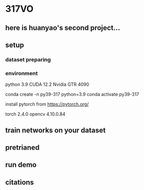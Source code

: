 # 317VO

## here is huanyao's second project...

## setup

### dataset preparing

### environment
python 3.9 CUDA 12.2 Nvidia GTR 4090

conda create -n py39-317 python=3.9
conda activate py39-317

install pytorch from https://pytorch.org/

torch 2.4.0
opencv 4.10.0.84

## train networks on your dataset

## pretrianed

## run demo

## citations